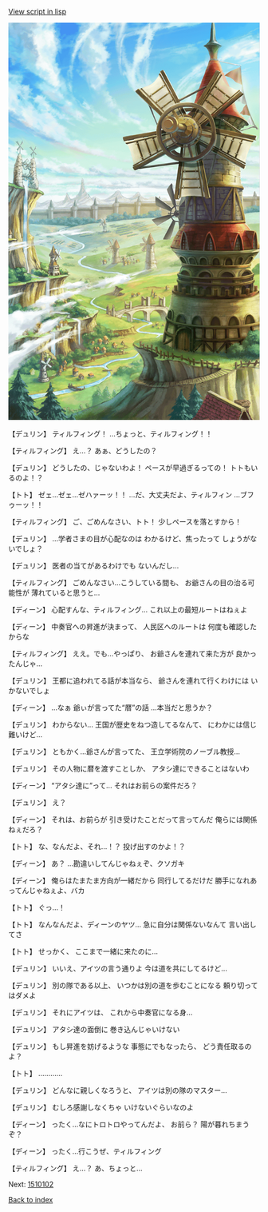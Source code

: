 [View script in lisp](../scripts/1510101.txt)

![005_Windmill.png](../images/backgrounds/005_Windmill.png)

【デュリン】
ティルフィング！
…ちょっと、ティルフィング！！

【ティルフィング】
え…？
あぁ、どうしたの？

【デュリン】
どうしたの、じゃないわよ！
ペースが早過ぎるっての！
トトもいるのよ！？

【トト】
ゼェ…ゼェ…ゼハァーッ！！
…だ、大丈夫だよ、ティルフィン
…ブフゥーッ！！

【ティルフィング】
ご、ごめんなさい、トト！
少しペースを落とすから！

【デュリン】
…学者さまの目が心配なのは
わかるけど、焦ったって
しょうがないでしょ？

【デュリン】
医者の当てがあるわけでも
ないんだし…

【ティルフィング】
ごめんなさい…こうしている間も、
お爺さんの目の治る可能性が
薄れていると思うと…

【ディーン】
心配すんな、ティルフィング…
これ以上の最短ルートはねぇよ

【ディーン】
中奏官への昇進が決まって、
人民区へのルートは
何度も確認したからな

【ティルフィング】
ええ。でも…やっぱり、
お爺さんを連れて来た方が
良かったんじゃ…

【デュリン】
王都に追われてる話が本当なら、
爺さんを連れて行くわけには
いかないでしょ

【ディーン】
…なぁ
爺ぃが言ってた“暦”の話
…本当だと思うか？

【デュリン】
わからない…
王国が歴史をねつ造してるなんて、
にわかには信じ難いけど…

【デュリン】
ともかく…爺さんが言ってた、
王立学術院のノーブル教授…

【デュリン】
その人物に暦を渡すことしか、
アタシ達にできることはないわ

【ディーン】
“アタシ達に”って…
それはお前らの案件だろ？

【デュリン】
え？

【ディーン】
それは、お前らが
引き受けたことだって言ってんだ
俺らには関係ねぇだろ？

【トト】
な、なんだよ、それ…！？
投げ出すのかよ！？

【ディーン】
あ？
…勘違いしてんじゃねぇぞ、クソガキ

【ディーン】
俺らはたまたま方向が一緒だから
同行してるだけだ
勝手になれあってんじゃねぇよ、バカ

【トト】
ぐっ…！

【トト】
なんなんだよ、ディーンのヤツ…
急に自分は関係ないなんて
言い出してさ

【トト】
せっかく、
ここまで一緒に来たのに…

【デュリン】
いいえ、アイツの言う通りよ
今は道を共にしてるけど…

【デュリン】
別の隊である以上、
いつかは別の道を歩むことになる
頼り切ってはダメよ

【デュリン】
それにアイツは、
これから中奏官になる身…

【デュリン】
アタシ達の面倒に
巻き込んじゃいけない

【デュリン】
もし昇進を妨げるような
事態にでもなったら、
どう責任取るのよ？

【トト】
…………

【デュリン】
どんなに親しくなろうと、
アイツは別の隊のマスター…

【デュリン】
むしろ感謝しなくちゃ
いけないぐらいなのよ

【ディーン】
ったく…なにトロトロやってんだよ、
お前ら？
陽が暮れちまうぞ？

【ディーン】
ったく…行こうぜ、ティルフィング

【ティルフィング】
え…？
あ、ちょっと…

Next: [1510102](1510102.md)

[Back to index](index.md)
